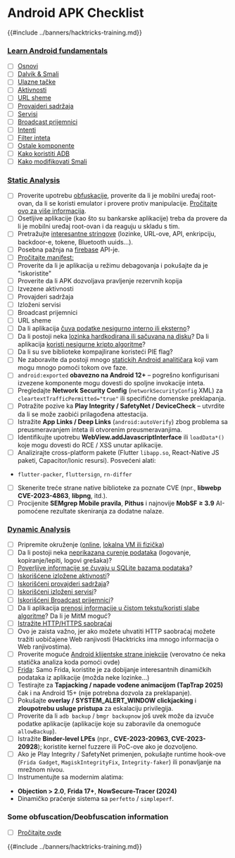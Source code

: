 # Android APK Checklist

{{#include ../banners/hacktricks-training.md}}


### [Learn Android fundamentals](android-app-pentesting/index.html#2-android-application-fundamentals)

- [ ] [Osnovi](android-app-pentesting/index.html#fundamentals-review)
- [ ] [Dalvik & Smali](android-app-pentesting/index.html#dalvik--smali)
- [ ] [Ulazne tačke](android-app-pentesting/index.html#application-entry-points)
- [ ] [Aktivnosti](android-app-pentesting/index.html#launcher-activity)
- [ ] [URL sheme](android-app-pentesting/index.html#url-schemes)
- [ ] [Provajderi sadržaja](android-app-pentesting/index.html#services)
- [ ] [Servisi](android-app-pentesting/index.html#services-1)
- [ ] [Broadcast prijemnici](android-app-pentesting/index.html#broadcast-receivers)
- [ ] [Intenti](android-app-pentesting/index.html#intents)
- [ ] [Filter inteta](android-app-pentesting/index.html#intent-filter)
- [ ] [Ostale komponente](android-app-pentesting/index.html#other-app-components)
- [ ] [Kako koristiti ADB](android-app-pentesting/index.html#adb-android-debug-bridge)
- [ ] [Kako modifikovati Smali](android-app-pentesting/index.html#smali)

### [Static Analysis](android-app-pentesting/index.html#static-analysis)

- [ ] Proverite upotrebu [obfuskacije](android-checklist.md#some-obfuscation-deobfuscation-information), proverite da li je mobilni uređaj root-ovan, da li se koristi emulator i provere protiv manipulacije. [Pročitajte ovo za više informacija](android-app-pentesting/index.html#other-checks).
- [ ] Osetljive aplikacije (kao što su bankarske aplikacije) treba da provere da li je mobilni uređaj root-ovan i da reaguju u skladu s tim.
- [ ] Pretražujte [interesantne stringove](android-app-pentesting/index.html#looking-for-interesting-info) (lozinke, URL-ove, API, enkripciju, backdoor-e, tokene, Bluetooth uuids...).
- [ ] Posebna pažnja na [firebase](android-app-pentesting/index.html#firebase) API-je.
- [ ] [Pročitajte manifest:](android-app-pentesting/index.html#basic-understanding-of-the-application-manifest-xml)
- [ ] Proverite da li je aplikacija u režimu debagovanja i pokušajte da je "iskoristite"
- [ ] Proverite da li APK dozvoljava pravljenje rezervnih kopija
- [ ] Izvezene aktivnosti
- [ ] Provajderi sadržaja
- [ ] Izloženi servisi
- [ ] Broadcast prijemnici
- [ ] URL sheme
- [ ] Da li aplikacija [čuva podatke nesigurno interno ili eksterno](android-app-pentesting/index.html#insecure-data-storage)?
- [ ] Da li postoji neka [lozinka hardkodirana ili sačuvana na disku](android-app-pentesting/index.html#poorkeymanagementprocesses)? Da li aplikacija [koristi nesigurne kripto algoritme](android-app-pentesting/index.html#useofinsecureandordeprecatedalgorithms)?
- [ ] Da li su sve biblioteke kompajlirane koristeći PIE flag?
- [ ] Ne zaboravite da postoji mnogo [statickih Android analitičara](android-app-pentesting/index.html#automatic-analysis) koji vam mogu mnogo pomoći tokom ove faze.
- [ ] `android:exported` **obavezno na Android 12+** – pogrešno konfigurisani izvezene komponente mogu dovesti do spoljne invokacije inteta.
- [ ] Pregledajte **Network Security Config** (`networkSecurityConfig` XML) za `cleartextTrafficPermitted="true"` ili specifične domenske preklapanja.
- [ ] Potražite pozive ka **Play Integrity / SafetyNet / DeviceCheck** – utvrdite da li se može zaobići prilagođena attestacija.
- [ ] Istražite **App Links / Deep Links** (`android:autoVerify`) zbog problema sa preusmeravanjem inteta ili otvorenim preusmeravanjima.
- [ ] Identifikujte upotrebu **WebView.addJavascriptInterface** ili `loadData*()` koje mogu dovesti do RCE / XSS unutar aplikacije.
- [ ] Analizirajte cross-platform pakete (Flutter `libapp.so`, React-Native JS paketi, Capacitor/Ionic resursi). Posvećeni alati:
- `flutter-packer`, `fluttersign`, `rn-differ`
- [ ] Skenerite treće strane native biblioteke za poznate CVE (npr., **libwebp CVE-2023-4863**, **libpng**, itd.).
- [ ] Procijenite **SEMgrep Mobile pravila**, **Pithus** i najnovije **MobSF ≥ 3.9** AI-pomoćene rezultate skeniranja za dodatne nalaze.

### [Dynamic Analysis](android-app-pentesting/index.html#dynamic-analysis)

- [ ] Pripremite okruženje ([online](android-app-pentesting/index.html#online-dynamic-analysis), [lokalna VM ili fizička](android-app-pentesting/index.html#local-dynamic-analysis))
- [ ] Da li postoji neka [neprikazana curenje podataka](android-app-pentesting/index.html#unintended-data-leakage) (logovanje, kopiranje/lepiti, logovi grešaka)?
- [ ] [Poverljive informacije se čuvaju u SQLite bazama podataka](android-app-pentesting/index.html#sqlite-dbs)?
- [ ] [Iskorišćene izložene aktivnosti](android-app-pentesting/index.html#exploiting-exported-activities-authorisation-bypass)?
- [ ] [Iskorišćeni provajderi sadržaja](android-app-pentesting/index.html#exploiting-content-providers-accessing-and-manipulating-sensitive-information)?
- [ ] [Iskorišćeni izloženi servisi](android-app-pentesting/index.html#exploiting-services)?
- [ ] [Iskorišćeni Broadcast prijemnici](android-app-pentesting/index.html#exploiting-broadcast-receivers)?
- [ ] Da li aplikacija [prenosi informacije u čistom tekstu/koristi slabe algoritme](android-app-pentesting/index.html#insufficient-transport-layer-protection)? Da li je MitM moguć?
- [ ] [Istražite HTTP/HTTPS saobraćaj](android-app-pentesting/index.html#inspecting-http-traffic)
- [ ] Ovo je zaista važno, jer ako možete uhvatiti HTTP saobraćaj možete tražiti uobičajene Web ranjivosti (Hacktricks ima mnogo informacija o Web ranjivostima).
- [ ] Proverite moguće [Android klijentske strane injekcije](android-app-pentesting/index.html#android-client-side-injections-and-others) (verovatno će neka statička analiza koda pomoći ovde)
- [ ] [Frida](android-app-pentesting/index.html#frida): Samo Frida, koristite je za dobijanje interesantnih dinamičkih podataka iz aplikacije (možda neke lozinke...)
- [ ] Testirajte za **Tapjacking / napade vođene animacijom (TapTrap 2025)** čak i na Android 15+ (nije potrebna dozvola za preklapanje).
- [ ] Pokušajte **overlay / SYSTEM_ALERT_WINDOW clickjacking** i **zloupotrebu usluge pristupa** za eskalaciju privilegija.
- [ ] Proverite da li `adb backup` / `bmgr backupnow` još uvek može da izvuče podatke aplikacije (aplikacije koje su zaboravile da onemoguće `allowBackup`).
- [ ] Istražite **Binder-level LPEs** (npr., **CVE-2023-20963, CVE-2023-20928**); koristite kernel fuzzere ili PoC-ove ako je dozvoljeno.
- [ ] Ako je Play Integrity / SafetyNet primenjen, pokušajte runtime hook-ove (`Frida Gadget`, `MagiskIntegrityFix`, `Integrity-faker`) ili ponavljanje na mrežnom nivou.
- [ ] Instrumentujte sa modernim alatima:
- **Objection > 2.0**, **Frida 17+**, **NowSecure-Tracer (2024)**
- Dinamičko praćenje sistema sa `perfetto` / `simpleperf`.

### Some obfuscation/Deobfuscation information

- [ ] [Pročitajte ovde](android-app-pentesting/index.html#obfuscating-deobfuscating-code)


{{#include ../banners/hacktricks-training.md}}
